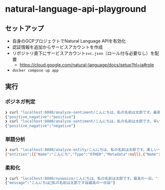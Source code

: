 # natural-language-api-playground
## セットアップ
- 自身のGCPプロジェクトでNatural Language APIを有効化
- 認証情報を追加からサービスアカウントを作成
- リポジトリ直下にサービスアカウント`svc.json`（ロール付与必要なし）を配置
    - https://cloud.google.com/natural-language/docs/setup?hl=ja#role
- `docker compose up app`
## 実行
### ポジネガ判定
```sh
❯ curl "localhost:8080/analyze-sentiment/こんにちは、私の名前は太郎です。最高の一日。"
{"positive_nagative":"positive"}
❯ curl "localhost:8080/analyze-sentiment/こんにちは、私の名前は太郎です。辛い一日。"
{"positive_nagative":"negative"}
```

### 単語分析
```sh
❯ curl "localhost:8080/analyze-entity/こんにちは、私の名前は太郎です。楽しい一日。バッキンガム宮殿。Macbookカメラ"
{"entities":[{"Name":"こんにち","Type":"OTHER","Metadata":null},{"Name":"名前","Type":"OTHER","Metadata":null},{"Name":"太郎","Type":"PERSON","Metadata":null},{"Name":"バッキンガム","Type":"OTHER","Metadata":null},{"Name":"宮殿","Type":"PERSON","Metadata":null},{"Name":"Macbook","Type":"CONSUMER_GOOD","Metadata":null},{"Name":"カメラ","Type":"CONSUMER_GOOD","Metadata":null},{"Name":"一","Type":"NUMBER","Metadata":null}]}
```

### 柔和化
```sh
❯ curl "localhost:8080/nyuwaize/こんにちは、私の名前は太郎です。最高の一日。"
{"message":"こんにちは🥰私の名前は太郎です😆最高の一日😆"}
```
